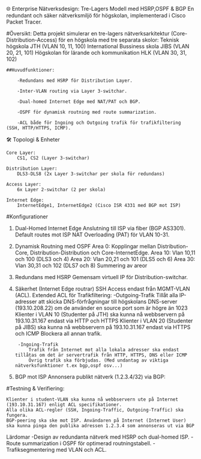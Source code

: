 🌐 Enterprise Nätverksdesign: Tre-Lagers Modell med HSRP,OSPF & BGP
    En redundant och säker nätverksmiljö för högskolan, implementerad i Cisco Packet Tracer.

#Översikt:
    Detta projekt simulerar en tre-lagers nätverksarkitektur (Core-Distribution-Access) för en högskola med tre separata skolor:
        Teknisk högskola JTH (VLAN 10, 11, 100)
        International Bussiness skola JIBS (VLAN 20, 21, 101)
        Högskolan för lärande och kommunikation HLK (VLAN 30, 31, 102)

    ##Huvudfunktioner:

        -Redundans med HSRP för Distribution Layer.

        -Inter-VLAN routing via Layer 3-switchar.

        -Dual-homed Internet Edge med NAT/PAT och BGP.

        -OSPF för dynamisk routning med route summarization.

        -ACL både för Ingoing och Outgoing trafik för trafikfiltering (SSH, HTTP/HTTPS, ICMP).

🛠 Topologi & Enheter

    Core Layer:
        CS1, CS2 (Layer 3-switchar)

    Distribution Layer:
        DLS3-DLS8 (2x Layer 3-switchar per skola för redundans)

    Access Layer:
        6x Layer 2-switchar (2 per skola)

    Internet Edge:
        InternetEdge1, InternetEdge2 (Cisco ISR 4331 med BGP mot ISP)

#Konfigurationer

1. Dual-Homed Internet Edge
    Anslutning till ISP via fiber (BGP AS3301).
    Default routes mot ISP
    NAT Overloading (PAT) för VLAN 10-31.

2. Dynamisk Routning med OSPF
    Area 0: Kopplingar mellan Distribution-Core, Distribution-Distribution och Core-InternetEdge.
    Area 10: Vlan 10,11 och 100 (DLS3 och 4)
    Area 20: Vlan 20,21 och 101 (DLS5 och 6)
    Area 30: Vlan 30,31 och 102 (DLS7 och 8)
    Summering av areor
3. Redundans med HSRP
    Gemensam virtuell IP för Distribution-switchar.

4. Säkerhet (Internet Edge routrar)
    SSH Access endast från MGMT-VLAN (ACL).
    Extended ACL för Trafikfiltering:
        -Outgoing-Trafik
            Tillåt alla IP-adresser att skicka DNS-förfrågningar till högskolans DNS-server (193.10.208.22) om de använder en source port som är högre än 1023
            Klienter i VLAN 10 (Studenter på JTH) ska kunna nå webbservern på 193.10.31.167 endast via HTTP och HTTPS
            Klienter i VLAN 20 (Studenter på JIBS) ska kunna nå webbservern på 193.10.31.167 endast via HTTPS och ICMP
            Blockera all annan trafik.

        -Ingoing-Trafik
            Trafik från Internet mot alla lokala adresser ska endast tillåtas om det är servertrafik från HTTP, HTTPS, DNS eller ICMP
            Övrig trafik ska förbjudas. (Med undantag av viktiga nätverksfunktioner t.ex bgp,ospf osv...)

5. BGP mot ISP
    Annonsera publikt nätverk (1.2.3.4/32) via BGP:


#Testning & Verifiering:

    Klienter i student-VLAN ska kunna nå webbservern ute på Internet (193.10.31.167) enligt ACL specifikationer.
    Alla olika ACL-regler (SSH, Ingoing-Traffic, Outgoing-Traffic) ska fungera.
    BGP-peering ska ske mot ISP. Användaren på Internet (Internet User) ska kunna pinga den publika adressen 1.2.3.4 som annonseras ut via BGP

Lärdomar
    -Design av redundanta nätverk med HSRP och dual-homed ISP.
    -Route summarization i OSPF för optimerad routningstabell.
    -Trafiksegmentering med VLAN och ACL.
